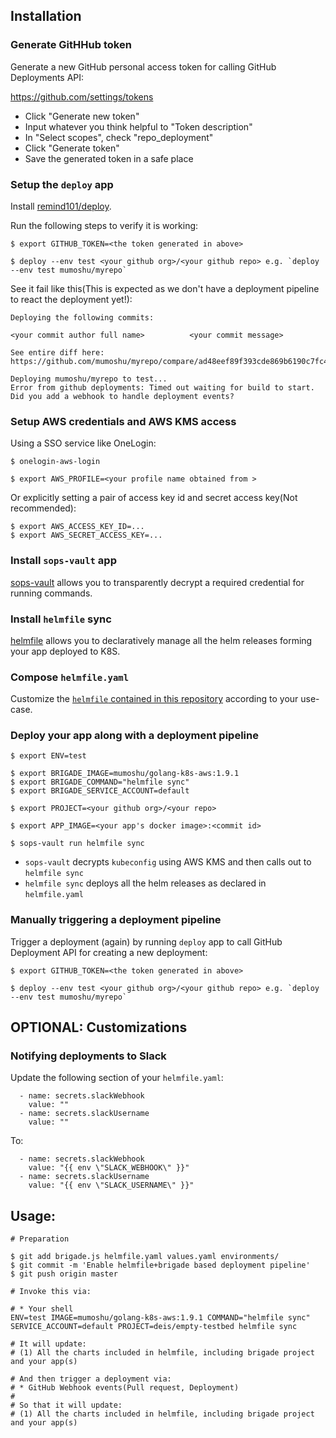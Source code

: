 ## Installation

### Generate GitHHub token

Generate a new GitHub personal access token for calling GitHub Deployments API:

https://github.com/settings/tokens

- Click "Generate new token"
- Input whatever you think helpful to "Token description"
- In "Select scopes", check "repo_deployment"
- Click "Generate token"
- Save the generated token in a safe place

### Setup the `deploy` app

Install [remind101/deploy](https://github.com/remind101/deploy).

Run the following steps to verify it is working:

```
$ export GITHUB_TOKEN=<the token generated in above>

$ deploy --env test <your github org>/<your github repo> e.g. `deploy --env test mumoshu/myrepo`
```

See it fail like this(This is expected as we don't have a deployment pipeline to react the deployment yet!):

```
Deploying the following commits:

<your commit author full name>        	<your commit message>

See entire diff here: https://github.com/mumoshu/myrepo/compare/ad48eef89f393cde869b6190c7fc406e19bbd8ce...master

Deploying mumoshu/myrepo to test...
Error from github deployments: Timed out waiting for build to start. Did you add a webhook to handle deployment events?
```

### Setup AWS credentials and AWS KMS access

Using a SSO service like OneLogin:

```
$ onelogin-aws-login

$ export AWS_PROFILE=<your profile name obtained from >
```

Or explicitly setting a pair of access key id and secret access key(Not recommended):

```
$ export AWS_ACCESS_KEY_ID=...
$ export AWS_SECRET_ACCESS_KEY=...
```

### Install `sops-vault` app

[sops-vault](https://github.com/mumoshu/sops-vault) allows you to transparently decrypt a required credential for running commands.

### Install `helmfile` sync

[helmfile](https://github.com/roboll/helmfile) allows you to declaratively manage all the helm releases forming your app deployed to K8S.

### Compose `helmfile.yaml`

Customize the [`helmfile` contained in this repository](https://github.com/mumoshu/kubeaws-cicd-pipeline-golang/blob/master/helmfile.yaml) according to your use-case.

### Deploy your app along with a deployment pipeline

```
$ export ENV=test

$ export BRIGADE_IMAGE=mumoshu/golang-k8s-aws:1.9.1
$ export BRIGADE_COMMAND="helmfile sync"
$ export BRIGADE_SERVICE_ACCOUNT=default

$ export PROJECT=<your github org>/<your repo>

$ export APP_IMAGE=<your app's docker image>:<commit id>

$ sops-vault run helmfile sync
```

- `sops-vault` decrypts `kubeconfig` using AWS KMS and then calls out to `helmfile sync`
- `helmfile sync` deploys all the helm releases as declared in `helmfile.yaml`

### Manually triggering a deployment pipeline

Trigger a deployment (again) by running `deploy` app to call GitHub Deployment API for creating a new deployment:

```
$ export GITHUB_TOKEN=<the token generated in above>

$ deploy --env test <your github org>/<your github repo> e.g. `deploy --env test mumoshu/myrepo`
```

## OPTIONAL: Customizations

### Notifying deployments to Slack

Update the following section of your `helmfile.yaml`:

```
  - name: secrets.slackWebhook
    value: ""
  - name: secrets.slackUsername
    value: ""
```

To:

```
  - name: secrets.slackWebhook
    value: "{{ env \"SLACK_WEBHOOK\" }}"
  - name: secrets.slackUsername
    value: "{{ env \"SLACK_USERNAME\" }}"
```

## Usage:

```
# Preparation

$ git add brigade.js helmfile.yaml values.yaml environments/
$ git commit -m 'Enable helmfile+brigade based deployment pipeline'
$ git push origin master

# Invoke this via:

# * Your shell
ENV=test IMAGE=mumoshu/golang-k8s-aws:1.9.1 COMMAND="helmfile sync" SERVICE_ACCOUNT=default PROJECT=deis/empty-testbed helmfile sync

# It will update:
# (1) All the charts included in helmfile, including brigade project and your app(s)

# And then trigger a deployment via:
# * GitHub Webhook events(Pull request, Deployment)
#
# So that it will update:
# (1) All the charts included in helmfile, including brigade project and your app(s)
```
